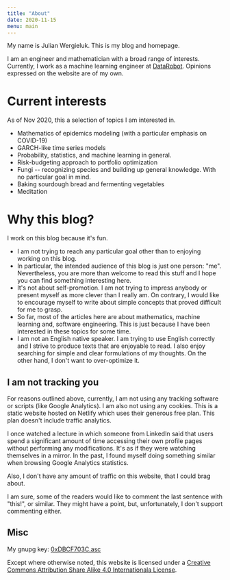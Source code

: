 ```yaml
---
title: "About"
date: 2020-11-15
menu: main
---
```


My name is Julian Wergieluk. This is my blog and homepage.

I am an engineer and mathematician with a broad range of interests. Currently, I work as a machine learning engineer at [DataRobot](https://www.datarobot.com). Opinions expressed on the website are of my own.

# Current interests

As of Nov 2020, this a selection of topics I am interested in.

* Mathematics of epidemics modeling (with a particular emphasis on COVID-19)
* GARCH-like time series models
* Probability, statistics, and machine learning in general.
* Risk-budgeting approach to portfolio optimization
* Fungi -- recognizing species and building up general knowledge. With no particular goal in mind.
* Baking sourdough bread and fermenting vegetables
* Meditation

# Why this blog?

I work on this blog because it's fun. 

* I am not trying to reach any particular goal other than to enjoying working on this blog.
* In particular, the intended audience of this blog is just one person: "me". Nevertheless, you are more than welcome to read this stuff and I hope you can find something interesting here.
* It's not about self-promotion. I am not trying to impress anybody or present myself as more clever than I really am. On contrary, I would like to encourage myself to write about simple concepts that proved difficult for me to grasp. 
* So far, most of the articles here are about mathematics, machine learning and, software engineering. This is just because I have been interested in these topics for some time.
* I am not an English native speaker. I am trying to use English correctly and I strive to produce texts that are enjoyable to read. I also enjoy searching for simple and clear formulations of my thoughts. On the other hand, I don't want to over-optimize it.

## I am not tracking you

For reasons outlined above, currently, I am not using any tracking software or scripts (like Google Analytics). I am also not using any cookies. This is a static website hosted on Netlify which uses their generous free plan. This plan doesn't include traffic analytics. 

I once watched a lecture in which someone from LinkedIn said that users spend a significant amount of time accessing their own profile pages without performing any modifications. It's as if they were watching themselves in a mirror. In the past, I found myself doing something similar when browsing Google Analytics statistics.

Also, I don't have any amount of traffic on this website, that I could brag about.

I am sure, some of the readers would like to comment the last sentence with "this!", or similar. They might have a point, but, unfortunately, I don't support commenting either.

## Misc

My gnupg key: [0xDBCF703C.asc](/0xDBCF703C.asc)

Except where otherwise noted, this website is licensed under a [Creative Commons Attribution Share Alike 4.0 Internationala License](https://github.com/jwergieluk/wergieluk-com/blob/master/LICENSE).

<!-- vim: set syntax=markdown: set spelllang=en_us: set spell: -->
